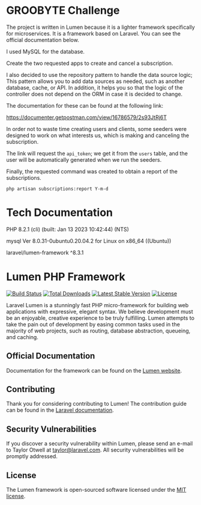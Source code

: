 # GROOBYTE Challenge

The project is written in Lumen because it is a lighter framework specifically for microservices. It is a framework based on Laravel. You can see the official documentation below.

I used MySQL for the database.

Create the two requested apps to create and cancel a subscription.

I also decided to use the repository pattern to handle the data source logic; This pattern allows you to add data sources as needed, such as another database, cache, or API. In addition, it helps you so that the logic of the controller does not depend on the ORM in case it is decided to change.

The documentation for these can be found at the following link:

https://documenter.getpostman.com/view/16786579/2s93JtRj6T

In order not to waste time creating users and clients, some seeders were designed to work on what interests us, which is making and canceling the subscription.

The link will request the `api_token`; we get it from the `users` table, and the user will be automatically generated when we run the seeders.

Finally, the requested command was created to obtain a report of the subscriptions.

`php artisan subscriptions:report Y-m-d`

# Tech Documentation

PHP 8.2.1 (cli) (built: Jan 13 2023 10:42:44) (NTS)

mysql  Ver 8.0.31-0ubuntu0.20.04.2 for Linux on x86_64 ((Ubuntu))

laravel/lumen-framework ^8.3.1


# Lumen PHP Framework

[![Build Status](https://travis-ci.org/laravel/lumen-framework.svg)](https://travis-ci.org/laravel/lumen-framework)
[![Total Downloads](https://img.shields.io/packagist/dt/laravel/framework)](https://packagist.org/packages/laravel/lumen-framework)
[![Latest Stable Version](https://img.shields.io/packagist/v/laravel/framework)](https://packagist.org/packages/laravel/lumen-framework)
[![License](https://img.shields.io/packagist/l/laravel/framework)](https://packagist.org/packages/laravel/lumen-framework)

Laravel Lumen is a stunningly fast PHP micro-framework for building web applications with expressive, elegant syntax. We believe development must be an enjoyable, creative experience to be truly fulfilling. Lumen attempts to take the pain out of development by easing common tasks used in the majority of web projects, such as routing, database abstraction, queueing, and caching.

## Official Documentation

Documentation for the framework can be found on the [Lumen website](https://lumen.laravel.com/docs).

## Contributing

Thank you for considering contributing to Lumen! The contribution guide can be found in the [Laravel documentation](https://laravel.com/docs/contributions).

## Security Vulnerabilities

If you discover a security vulnerability within Lumen, please send an e-mail to Taylor Otwell at taylor@laravel.com. All security vulnerabilities will be promptly addressed.

## License

The Lumen framework is open-sourced software licensed under the [MIT license](https://opensource.org/licenses/MIT).


